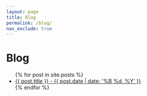 ```yaml
---
layout: page
title: Blog
permalink: /blog/
nav_exclude: true
---
```


# Blog
<ul>
  {% for post in site.posts %}
    <li>
      <a href="{{ post.url }}">{{ post.title }} - {{ post.date | date: '%B %d, %Y' }}</a>
    </li>
  {% endfor %}
</ul>